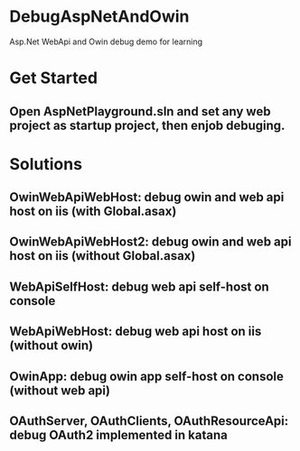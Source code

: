 # DebugAspNetAndOwin
Asp.Net WebApi and Owin debug demo for learning
# Get Started
## Open AspNetPlayground.sln and set any web project as startup project, then enjob debuging.
# Solutions
## OwinWebApiWebHost: debug owin and web api host on iis (with Global.asax)
## OwinWebApiWebHost2: debug owin and web api host on iis (without Global.asax)
## WebApiSelfHost: debug web api self-host on console
## WebApiWebHost: debug web api host on iis (without owin)
## OwinApp: debug owin app self-host on console (without web api)
## OAuthServer, OAuthClients, OAuthResourceApi: debug OAuth2 implemented in katana
